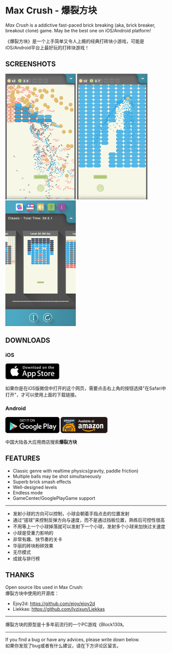 # Max Crush - 爆裂方块

*Max Crush* is a addictive fast-paced brick breaking (aka, brick breaker, breakout clone) game. May be the best one on iOS/Android platform!

《爆裂方块》是一个上手简单又令人上瘾的经典打砖块小游戏，可能是iOS/Android平台上最好玩的打砖块游戏！

## SCREENSHOTS

![](r/maxcrush1.png) ![](r/maxcrush2.png) ![](r/maxcrush3.png)

## DOWNLOADS

### iOS

<a href='https://itunes.apple.com/us/app/max-crush/id1018641834' target="_blank"><img src='r/badge_appstore.svg' height='50'/></a>

如果你是在iOS版微信中打开的这个网页，需要点击右上角的按钮选择"在Safari中打开"，才可以使用上面的下载链接。

### Android

<a href='https://play.google.com/store/apps/details?id=com.poags.mc' target="_blank"><img src='r/badge_googleplay.png' height='50'/></a> <a href='http://www.amazon.com/Max-Crush-Gravity-Brick-Breaking/dp/B01AXY3GNA/' target="_blank"><img src='r/badge_amazon.png' height='50'/></a>

中国大陆各大应用商店搜索**爆裂方块**

## FEATURES

* Classic genre with realtime physics(gravity, paddle friction)
* Multiple balls may be shot simultaneously
* Superb brick smash effects
* Well-designed levels
* Endless mode
* GameCenter/GooglePlayGame support

---

* 发射小球的方向可以控制，小球会朝着手指点击的位置发射
* 通过“搓球”来控制反弹方向与速度，而不是通过挡板位置，熟练后可控性很高
* 不用等上一个小球掉落就可以发射下一个小球，发射多个小球来加快过关速度
* 小球是受重力影响的
* 非常有趣、快节奏的关卡
* 华丽的砖块粉碎效果
* 无尽模式
* 成就与排行榜

## THANKS

Open source libs used in Max Crush:<br/>
爆裂方块中使用的开源库：

* Ejoy2d: https://github.com/ejoy/ejoy2d
* Liekkas: https://github.com/lvzixun/Liekkas

---

爆裂方块的原型是十多年前流行的一个PC游戏《Block130》。

---

If you find a bug or have any advices, please write down below.<br/>
如果你发现了bug或者有什么建议，请在下方评论区留言。